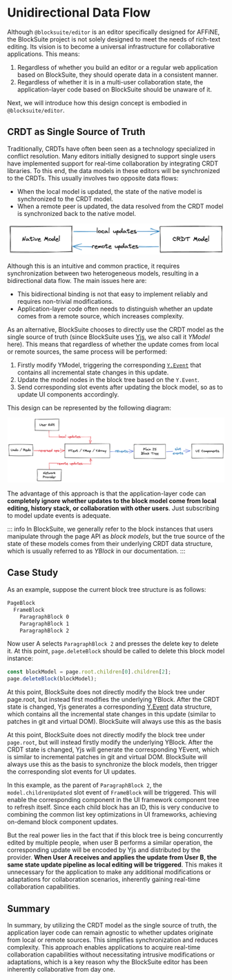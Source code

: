 # Unidirectional Data Flow

Although `@blocksuite/editor` is an editor specifically designed for AFFiNE, the BlockSuite project is not solely designed to meet the needs of rich-text editing. Its vision is to become a universal infrastructure for collaborative applications. This means:

1. Regardless of whether you build an editor or a regular web application based on BlockSuite, they should operate data in a consistent manner.
2. Regardless of whether it is in a multi-user collaboration state, the application-layer code based on BlockSuite should be unaware of it.

Next, we will introduce how this design concept is embodied in `@blocksuite/editor`.

## CRDT as Single Source of Truth

Traditionally, CRDTs have often been seen as a technology specialized in conflict resolution. Many editors initially designed to support single users have implemented support for real-time collaboration by integrating CRDT libraries. To this end, the data models in these editors will be synchronized to the CRDTs. This usually involves two opposite data flows:

- When the local model is updated, the state of the native model is synchronized to the CRDT model.
- When a remote peer is updated, the data resolved from the CRDT model is synchronized back to the native model.

![bidirectional-data-flow](./images/bidirectional-data-flow.png)

Although this is an intuitive and common practice, it requires synchronization between two heterogeneous models, resulting in a bidirectional data flow. The main issues here are:

- This bidirectional binding is not that easy to implement reliably and requires non-trivial modifications.
- Application-layer code often needs to distinguish whether an update comes from a remote source, which increases complexity.

As an alternative, BlockSuite chooses to directly use the CRDT model as the single source of truth (since BlockSuite uses [Yjs](https://github.com/yjs/yjs), we also call it _YModel_ here). This means that regardless of whether the update comes from local or remote sources, the same process will be performed:

1. Firstly modify YModel, triggering the corresponding [`Y.Event`](https://docs.yjs.dev/api/y.event) that contains all incremental state changes in this update.
2. Update the model nodes in the block tree based on the `Y.Event`.
3. Send corresponding slot events after updating the block model, so as to update UI components accordingly.

This design can be represented by the following diagram:

![unidirectional-data-flow](./images/unidirectional-data-flow.png)

The advantage of this approach is that the application-layer code can **completely ignore whether updates to the block model come from local editing, history stack, or collaboration with other users**. Just subscribing to model update events is adequate.

::: info
In BlockSuite, we generally refer to the block instances that users manipulate through the page API as _block models_, but the true source of the state of these models comes from their underlying CRDT data structure, which is usually referred to as _YBlock_ in our documentation.
:::

## Case Study

As an example, suppose the current block tree structure is as follows:

```
PageBlock
  FrameBlock
    ParagraphBlock 0
    ParagraphBlock 1
    ParagraphBlock 2
```

Now user A selects `ParagraphBlock 2` and presses the delete key to delete it. At this point, `page.deleteBlock` should be called to delete this block model instance:

```ts
const blockModel = page.root.children[0].children[2];
page.deleteBlock(blockModel);
```

At this point, BlockSuite does not directly modify the block tree under page.root, but instead first modifies the underlying YBlock. After the CRDT state is changed, Yjs generates a corresponding [Y.Event](https://docs.yjs.dev/api/y.event) data structure, which contains all the incremental state changes in this update (similar to patches in git and virtual DOM). BlockSuite will always use this as the basis

At this point, BlockSuite does not directly modify the block tree under `page.root`, but will instead firstly modify the underlying YBlock. After the CRDT state is changed, Yjs will generate the corresponding YEvent, which is similar to incremental patches in git and virtual DOM. BlockSuite will always use this as the basis to synchronize the block models, then trigger the corresponding slot events for UI updates.

In this example, as the parent of `ParagraphBlock 2`, the `model.childrenUpdated` slot event of `FrameBlock` will be triggered. This will enable the corresponding component in the UI framework component tree to refresh itself. Since each child block has an ID, this is very conducive to combining the common list key optimizations in UI frameworks, achieving on-demand block component updates.

But the real power lies in the fact that if this block tree is being concurrently edited by multiple people, when user B performs a similar operation, the corresponding update will be encoded by Yjs and distributed by the provider. **When User A receives and applies the update from User B, the same state update pipeline as local editing will be triggered**. This makes it unnecessary for the application to make any additional modifications or adaptations for collaboration scenarios, inherently gaining real-time collaboration capabilities.

## Summary

In summary, by utilizing the CRDT model as the single source of truth, the application layer code can remain agnostic to whether updates originate from local or remote sources. This simplifies synchronization and reduces complexity. This approach enables applications to acquire real-time collaboration capabilities without necessitating intrusive modifications or adaptations, which is a key reason why the BlockSuite editor has been inherently collaborative from day one.
